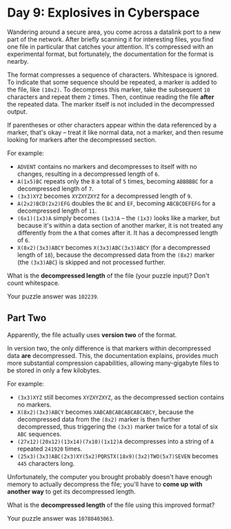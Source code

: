# Day 9: Explosives in Cyberspace

Wandering around a secure area, you come across a datalink port to a new part of the network. After briefly scanning it for interesting files, you find one file in particular that catches your attention. It's compressed with an experimental format, but fortunately, the documentation for the format is nearby.

The format compresses a sequence of characters. Whitespace is ignored. To indicate that some sequence should be repeated, a marker is added to the file, like `(10x2)`. To decompress this marker, take the subsequent `10` characters and repeat them `2` times. Then, continue reading the file **after** the repeated data. The marker itself is not included in the decompressed output.

If parentheses or other characters appear within the data referenced by a marker, that's okay &ndash; treat it like normal data, not a marker, and then resume looking for markers after the decompressed section.

For example:

* `ADVENT` contains no markers and decompresses to itself with no changes, resulting in a decompressed length of `6`.
* `A(1x5)BC` repeats only the `B` a total of `5` times, becoming `ABBBBBC` for a decompressed length of `7`.
* `(3x3)XYZ` becomes `XYZXYZXYZ` for a decompressed length of `9`.
* `A(2x2)BCD(2x2)EFG` doubles the `BC` and `EF`, becoming `ABCBCDEFEFG` for a decompressed length of `11`.
* `(6x1)(1x3)A` simply becomes `(1x3)A` &ndash; the `(1x3)` looks like a marker, but because it's within a data section of another marker, it is not treated any differently from the `A` that comes after it. It has a decompressed length of `6`.
* `X(8x2)(3x3)ABCY` becomes `X(3x3)ABC(3x3)ABCY` (for a decompressed length of `18`), because the decompressed data from the `(8x2)` marker (the `(3x3)ABC`) is skipped and not processed further.

What is the **decompressed length** of the file (your puzzle input)? Don't count whitespace.

Your puzzle answer was `102239`.

## Part Two

Apparently, the file actually uses **version two** of the format.

In version two, the only difference is that markers within decompressed data **are** decompressed. This, the documentation explains, provides much more substantial compression capabilities, allowing many-gigabyte files to be stored in only a few kilobytes.

For example:

* `(3x3)XYZ` still becomes `XYZXYZXYZ`, as the decompressed section contains no markers.
* `X(8x2)(3x3)ABCY` becomes `XABCABCABCABCABCABCY`, because the decompressed data from the `(8x2)` marker is then further decompressed, thus triggering the `(3x3)` marker twice for a total of six `ABC` sequences.
* `(27x12)(20x12)(13x14)(7x10)(1x12)A` decompresses into a string of `A` repeated `241920` times.
* `(25x3)(3x3)ABC(2x3)XY(5x2)PQRSTX(18x9)(3x2)TWO(5x7)SEVEN` becomes `445` characters long.

Unfortunately, the computer you brought probably doesn't have enough memory to actually decompress the file; you'll have to **come up with another way** to get its decompressed length.

What is the **decompressed length** of the file using this improved format?

Your puzzle answer was `10780403063`.
